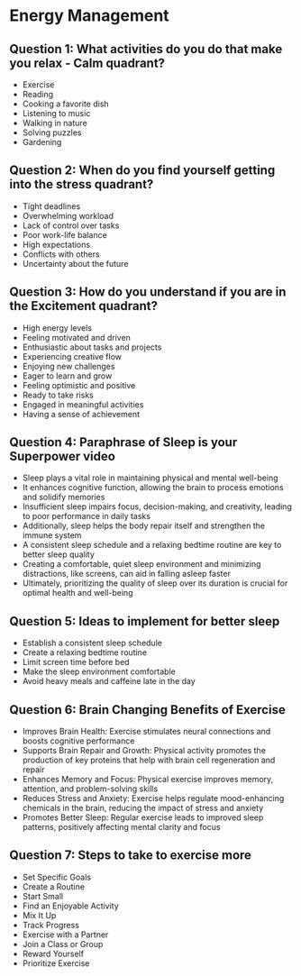# Energy Management

## Question 1: What activities do you do that make you relax - Calm quadrant?

* Exercise
* Reading
* Cooking a favorite dish
* Listening to music
* Walking in nature
* Solving puzzles
* Gardening

## Question 2: When do you find yourself getting into the stress quadrant?

* Tight deadlines
* Overwhelming workload
* Lack of control over tasks
* Poor work-life balance
* High expectations
* Conflicts with others
* Uncertainty about the future

## Question 3: How do you understand if you are in the Excitement quadrant?

* High energy levels
* Feeling motivated and driven
* Enthusiastic about tasks and projects
* Experiencing creative flow
* Enjoying new challenges
* Eager to learn and grow
* Feeling optimistic and positive
* Ready to take risks
* Engaged in meaningful activities
* Having a sense of achievement

## Question 4: Paraphrase of Sleep is your Superpower video

* Sleep plays a vital role in maintaining physical and mental well-being
* It enhances cognitive function, allowing the brain to process emotions and solidify memories
* Insufficient sleep impairs focus, decision-making, and creativity, leading to poor performance in daily tasks
* Additionally, sleep helps the body repair itself and strengthen the immune system
* A consistent sleep schedule and a relaxing bedtime routine are key to better sleep quality
* Creating a comfortable, quiet sleep environment and minimizing distractions, like screens, can aid in falling asleep faster
* Ultimately, prioritizing the quality of sleep over its duration is crucial for optimal health and well-being

## Question 5: Ideas to implement for better sleep

* Establish a consistent sleep schedule
* Create a relaxing bedtime routine
* Limit screen time before bed
* Make the sleep environment comfortable
* Avoid heavy meals and caffeine late in the day

## Question 6: Brain Changing Benefits of Exercise

* Improves Brain Health: Exercise stimulates neural connections and boosts cognitive performance
* Supports Brain Repair and Growth: Physical activity promotes the production of key proteins that help with brain cell regeneration and repair
* Enhances Memory and Focus: Physical exercise improves memory, attention, and problem-solving skills
* Reduces Stress and Anxiety: Exercise helps regulate mood-enhancing chemicals in the brain, reducing the impact of stress and anxiety
* Promotes Better Sleep: Regular exercise leads to improved sleep patterns, positively affecting mental clarity and focus

## Question 7: Steps to take to exercise more

* Set Specific Goals
* Create a Routine
* Start Small
* Find an Enjoyable Activity
* Mix It Up
* Track Progress
* Exercise with a Partner
* Join a Class or Group
* Reward Yourself
* Prioritize Exercise
